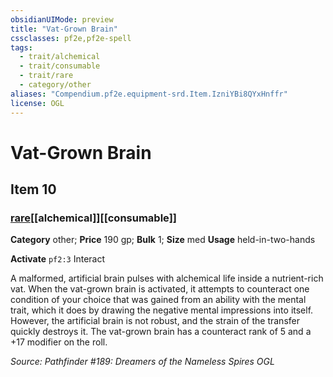 ```yaml
---
obsidianUIMode: preview
title: "Vat-Grown Brain"
cssclasses: pf2e,pf2e-spell
tags:
  - trait/alchemical
  - trait/consumable
  - trait/rare
  - category/other
aliases: "Compendium.pf2e.equipment-srd.Item.IzniYBi8QYxHnffr"
license: OGL
---
```

# Vat-Grown Brain
## Item 10
### [rare](rare "Rare Rarity Trait")[[alchemical]][[consumable]]

**Category** other; 
**Price** 190 gp; 
**Bulk** 1; **Size** med
**Usage** held-in-two-hands

**Activate** `pf2:3` Interact

A malformed, artificial brain pulses with alchemical life inside a nutrient-rich vat. When the vat-grown brain is activated, it attempts to counteract one condition of your choice that was gained from an ability with the mental trait, which it does by drawing the negative mental impressions into itself. However, the artificial brain is not robust, and the strain of the transfer quickly destroys it. The vat-grown brain has a counteract rank of 5 and a +17 modifier on the roll.

*Source: Pathfinder #189: Dreamers of the Nameless Spires*
*OGL*